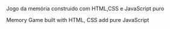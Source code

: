 Jogo da memória construido com HTML,CSS e JavaScript puro 


Memory Game built with HTML, CSS add pure JavaScript 
